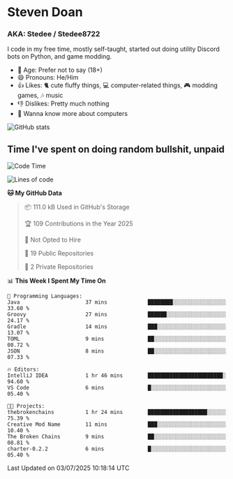# Steven Doan
### AKA: Stedee / Stedee8722
I code in my free time, mostly self-taught, started out doing utility Discord bots on Python, and game modding.

- 🤔 Age: Prefer not to say (18+)
- 😄 Pronouns: He/Him
- 👍 Likes: 🐈 cute fluffy things, 💻 computer-related things, 🎮 modding games, 🎶 music
- 👎 Dislikes: Pretty much nothing
- 🥹 Wanna know more about computers

![GitHub stats](https://github-readme-stats-iota-mocha-40.vercel.app/api?username=Stedee8722&show=prs_merged,prs_merged_percentage&show_icons=true&theme=transparent)

## Time I've spent on doing random bullshit, unpaid
<!--START_SECTION:Time I've spent on doing random bullshit, unpaid-->
![Code Time](http://img.shields.io/badge/Code%20Time-284%20hrs%2034%20mins-blue)

![Lines of code](https://img.shields.io/badge/From%20Hello%20World%20I%27ve%20Written-84.0%20thousand%20lines%20of%20code-blue)

**🐱 My GitHub Data** 

> 📦 111.0 kB Used in GitHub's Storage 
 > 
> 🏆 109 Contributions in the Year 2025
 > 
> 🚫 Not Opted to Hire
 > 
> 📜 19 Public Repositories 
 > 
> 🔑 2 Private Repositories 
 > 
📊 **This Week I Spent My Time On** 

```text
💬 Programming Languages: 
Java                     37 mins             ████████░░░░░░░░░░░░░░░░░   33.60 % 
Groovy                   27 mins             ██████░░░░░░░░░░░░░░░░░░░   24.17 % 
Gradle                   14 mins             ███░░░░░░░░░░░░░░░░░░░░░░   13.07 % 
TOML                     9 mins              ██░░░░░░░░░░░░░░░░░░░░░░░   08.72 % 
JSON                     8 mins              ██░░░░░░░░░░░░░░░░░░░░░░░   07.33 % 

🔥 Editors: 
IntelliJ IDEA            1 hr 46 mins        ████████████████████████░   94.60 % 
VS Code                  6 mins              █░░░░░░░░░░░░░░░░░░░░░░░░   05.40 % 

🐱‍💻 Projects: 
thebrokenchains          1 hr 24 mins        ███████████████████░░░░░░   75.39 % 
Creative Mod Name        11 mins             ███░░░░░░░░░░░░░░░░░░░░░░   10.40 % 
The Broken Chains        9 mins              ██░░░░░░░░░░░░░░░░░░░░░░░   08.81 % 
charter-0.2.2            6 mins              █░░░░░░░░░░░░░░░░░░░░░░░░   05.40 % 
```


 Last Updated on 03/07/2025 10:18:14 UTC
<!--END_SECTION:Time I've spent on doing random bullshit, unpaid-->
